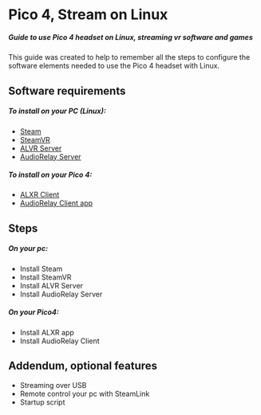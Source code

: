 # Pico 4, Stream on Linux
##### _Guide to use Pico 4 headset on Linux, streaming vr software and games_
This guide was created to help to remember all the steps to configure the software elements needed to use the Pico 4 headset with Linux.

## Software requirements
##### To install on your PC (Linux):
- [Steam](https://store.steampowered.com/about/download)
- [SteamVR](https://www.steamvr.com/en/)
- [ALVR Server](https://github.com/alvr-org/ALVR/releases/tag/v18.2.3)
- [AudioRelay Server](https://audiorelay.net/downloads)
##### To install on your Pico 4:
- [ALXR Client](https://github.com/korejan/ALVR/wiki/ALXR-Client)
- [AudioRelay Client app](https://audiorelay.net/downloads)

## Steps
##### On your pc:
- Install Steam
- Install SteamVR
- Install ALVR Server
- Install AudioRelay Server
##### On your Pico4:
- Install ALXR app
- Install AudioRelay Client

## Addendum, optional features
- Streaming over USB
- Remote control your pc with SteamLink
- Startup script
